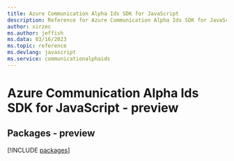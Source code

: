 ```yaml
---
title: Azure Communication Alpha Ids SDK for JavaScript
description: Reference for Azure Communication Alpha Ids SDK for JavaScript
author: xirzec
ms.author: jeffish
ms.data: 03/16/2023
ms.topic: reference
ms.devlang: javascript
ms.service: communicationalphaids
---
```

# Azure Communication Alpha Ids SDK for JavaScript - preview
## Packages - preview
[!INCLUDE [packages](communication-alpha-ids-index.md)]